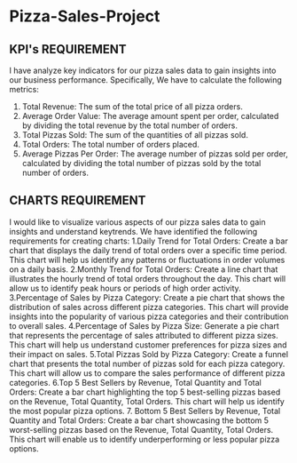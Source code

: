 # Pizza-Sales-Project
## KPI's REQUIREMENT
I have analyze key indicators for our pizza sales data to gain insights into our business performance. Specifically,  We have to calculate the following metrics:
1. Total Revenue: The sum of the total price of all pizza orders.
2. Average Order Value: The average amount spent per order, calculated by dividing the total revenue by the total number of orders.
3. Total Pizzas Sold: The sum of the quantities of all pizzas sold.
4. Total Orders: The total number of orders placed.
5. Average Pizzas Per Order: The average number of pizzas sold per order, calculated by dividing the total number of pizzas sold by the total number of orders.

## CHARTS REQUIREMENT
I would like to visualize various aspects of our pizza sales data to gain insights and understand keytrends. We have identified the following requirements for creating charts:
1.Daily Trend for Total Orders: Create a bar chart that displays the daily trend of total orders over a specific time period. This chart will help us identify any patterns or fluctuations in order volumes on a daily basis.
2.Monthly Trend for Total Orders: Create a line chart that illustrates the hourly trend of total orders throughout the day. This chart will allow us to identify peak hours or periods of high order activity.
3.Percentage of Sales by Pizza Category: Create a pie chart that shows the distribution of sales across different pizza categories. This chart will provide insights into the popularity of various pizza categories and their contribution to overall sales.
4.Percentage of Sales by Pizza Size: Generate a pie chart that represents the percentage of sales attributed to different pizza sizes. This chart will help us understand customer preferences for pizza sizes and their impact on sales.
5.Total Pizzas Sold by Pizza Category: Create a funnel chart that presents the total number of pizzas sold for each pizza category. This chart will allow us to compare the sales performance of different pizza categories.
6.Top 5 Best Sellers by Revenue, Total Quantity and Total Orders: Create a bar chart highlighting the top 5 best-selling pizzas based on the Revenue, Total Quantity, Total Orders. This chart will help us identify the most popular pizza options.
7. Bottom 5 Best Sellers by Revenue, Total Quantity and Total Orders: Create a bar chart showcasing the bottom 5 worst-selling pizzas based on the Revenue, Total Quantity, Total Orders. This chart will enable us to identify underperforming or less popular pizza options.

